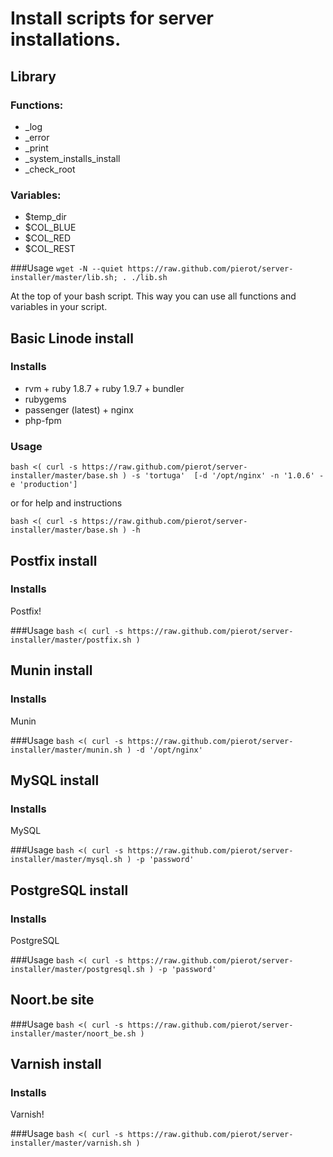 Install scripts for server installations.
=========================================

Library
-------
### Functions:
* _log
* _error
* _print
* _system_installs_install
* _check_root

### Variables:
* $temp_dir
* $COL_BLUE
* $COL_RED
* $COL_REST

###Usage
`wget -N --quiet https://raw.github.com/pierot/server-installer/master/lib.sh; . ./lib.sh`

At the top of your bash script. This way you can use all functions and variables in your script.


Basic Linode install
-------------------
### Installs
* rvm + ruby 1.8.7 + ruby 1.9.7 + bundler
* rubygems
* passenger (latest) + nginx
* php-fpm

### Usage
`bash <( curl -s https://raw.github.com/pierot/server-installer/master/base.sh ) -s 'tortuga'  [-d '/opt/nginx' -n '1.0.6' -e 'production']`

or for help and instructions

`bash <( curl -s https://raw.github.com/pierot/server-installer/master/base.sh ) -h`

Postfix install
---------------
### Installs
Postfix!

###Usage
`bash <( curl -s https://raw.github.com/pierot/server-installer/master/postfix.sh )`

Munin install
---------------
### Installs
Munin

###Usage
`bash <( curl -s https://raw.github.com/pierot/server-installer/master/munin.sh ) -d '/opt/nginx'`

MySQL install
---------------
### Installs
MySQL

###Usage
`bash <( curl -s https://raw.github.com/pierot/server-installer/master/mysql.sh ) -p 'password'`

PostgreSQL install
---------------
### Installs
PostgreSQL

###Usage
`bash <( curl -s https://raw.github.com/pierot/server-installer/master/postgresql.sh ) -p 'password'`

Noort.be site
------------

###Usage
`bash <( curl -s https://raw.github.com/pierot/server-installer/master/noort_be.sh )`

Varnish install
---------------
### Installs
Varnish!

###Usage
`bash <( curl -s https://raw.github.com/pierot/server-installer/master/varnish.sh )`
